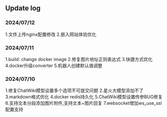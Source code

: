 ## Update log

### 2024/07/12
1.文件上传nginx配置修改
2.嵌入网站体验优化

### 2024/07/11
1.build: change docker image
2.修复图片地址正则表达式
3.快捷方式优化
4.docker升级converter
5.机器人创建默认值调整

### 2024/07/10
1.修复ChatWiki模型设置多个选项不可提交问题
2.星火大模型添加不了
3.markdown格式优化
4.docker redis持久化
5.ChatWiki模型设置传参BUG修复
6.支持文本分段添加图片附件,支持文本+图片回复
7.websocket增加ws_use_ssl配置支持